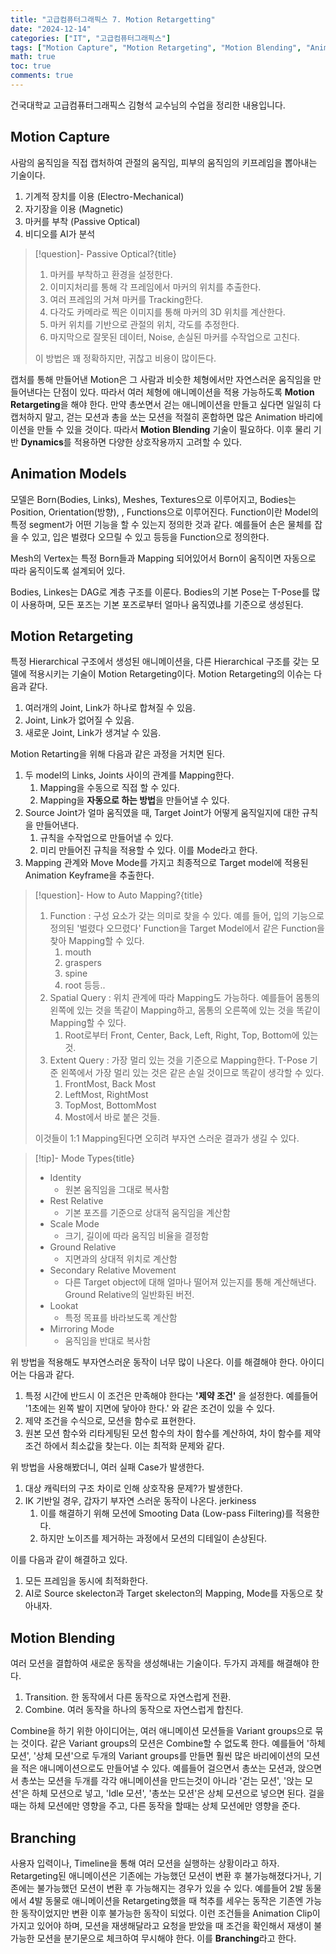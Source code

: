 ```yaml
---
title: "고급컴퓨터그래픽스 7. Motion Retargetting"
date: "2024-12-14"
categories: ["IT", "고급컴퓨터그래픽스"]
tags: ["Motion Capture", "Motion Retargeting", "Motion Blending", "Animation Models", "Dynamics", "Branching", "AI", "3D Animation"]
math: true
toc: true
comments: true
---
```


건국대학교 고급컴퓨터그래픽스 김형석 교수님의 수업을 정리한 내용입니다.

## Motion Capture

사람의 움직임을 직접 캡처하여 관절의 움직임, 피부의 움직임의 키프레임을 뽑아내는 기술이다.
1. 기계적 장치를 이용 (Electro-Mechanical)
2. 자기장을 이용 (Magnetic)
3. 마커를 부착 (Passive Optical)
4. 비디오를 AI가 분석

> [!question]- Passive Optical?{title}
> 1. 마커를 부착하고 환경을 설정한다.
> 2. 이미지처리를 통해 각 프레임에서 마커의 위치를 추출한다.
> 3. 여러 프레임의 거쳐 마커를 Tracking한다.
> 4. 다각도 카메라로 찍은 이미지를 통해 마커의 3D 위치를 계산한다.
> 5. 마커 위치를 기반으로 관절의 위치, 각도를 추정한다.
> 6. 마지막으로 잘못된 데이터, Noise, 손실된 마커를 수작업으로 고친다.
> 
> 이 방법은 꽤 정확하지만, 귀찮고 비용이 많이든다.

캡처를 통해 만들어낸 Motion은 그 사람과 비슷한 체형에서만 자연스러운 움직임을 만들어낸다는 단점이 있다. 따라서 여러 체형에 애니메이션을 적용 가능하도록 **Motion Retargeting**을 해야 한다. 만약 총쏘면서 걷는 애니메이션을 만들고 싶다면 일일히 다 캡처하지 말고, 걷는 모션과 총을 쏘는 모션을 적절히 혼합하면 많은 Animation 바리에이션을 만들 수 있을 것이다. 따라서 **Motion Blending** 기술이 필요하다. 이후 물리 기반 **Dynamics**를 적용하면 다양한 상호작용까지 고려할 수 있다.

## Animation Models

모델은 Born(Bodies, Links), Meshes, Textures으로 이루어지고, Bodies는 Position, Orientation(방향), , Functions으로 이루어진다. Function이란 Model의 특정 segment가 어떤 기능을 할 수 있는지 정의한 것과 같다. 예를들어 손은 물체를 잡을 수 있고, 입은 벌렸다 오므릴 수 있고 등등을 Function으로 정의한다.

Mesh의 Vertex는 특정 Born들과 Mapping 되어있어서 Born이 움직이면 자동으로 따라 움직이도록 설계되어 있다.

Bodies, Linkes는 DAG로 계층 구조를 이룬다. Bodies의 기본 Pose는 T-Pose를 많이 사용하며, 모든 포즈는 기본 포즈로부터 얼마나 움직였냐를 기준으로 생성된다.

## Motion Retargeting

특정 Hierarchical 구조에서 생성된 애니메이션을, 다른 Hierarchical 구조를 갖는 모델에 적용시키는 기술이 Motion Retargeting이다. Motion Retargeting의 이슈는 다음과 같다.
1. 여러개의 Joint, Link가 하나로 합쳐질 수 있음.
2. Joint, Link가 없어질 수 있음.
3. 새로운 Joint, Link가 생겨날 수 있음.

Motion Retarting을 위해 다음과 같은 과정을 거치면 된다.
1. 두 model의 Links, Joints 사이의 관계를 Mapping한다.
    1. Mapping을 수동으로 직접 할 수 있다.
    2. Mapping을 **자동으로 하는 방법**을 만들어낼 수 있다.
2. Source Joint가 얼마 움직였을 때, Target Joint가 어떻게 움직일지에 대한 규칙을 만들어낸다.
    1. 규칙을 수작업으로 만들어낼 수 있다.
    2. 미리 만들어진 규칙을 적용할 수 있다. 이를 Mode라고 한다.
3. Mapping 관계와 Move Mode를 가지고 최종적으로 Target model에 적용된 Animation Keyframe을 추출한다.

> [!question]- How to Auto Mapping?{title}
> 1. Function : 구성 요소가 갖는 의미로 찾을 수 있다. 예를 들어, 입의 기능으로 정의된 '벌렸다 오므렸다' Function을 Target Model에서 같은 Function을 찾아 Mapping할 수 있다.
>     1. mouth
>     2. graspers
>     3. spine
>     4. root 등등..
> 2. Spatial Query : 위치 관계에 따라 Mapping도 가능하다. 예를들어 몸통의 왼쪽에 있는 것을 똑같이 Mapping하고, 몸통의 오른쪽에 있는 것을 똑같이 Mapping할 수 있다.
>     1. Root로부터 Front, Center, Back, Left, Right, Top, Bottom에 있는 것.
> 3. Extent Query : 가장 멀리 있는 것을 기준으로 Mapping한다. T-Pose 기준 왼쪽에서 가장 멀리 있는 것은 같은 손일 것이므로 똑같이 생각할 수 있다.
>     1. FrontMost, Back Most
>     2. LeftMost, RightMost
>     3. TopMost, BottomMost
>     4. Most에서 바로 붙은 것들.
> 
> 이것들이 1:1 Mapping된다면 오히려 부자연 스러운 결과가 생길 수 있다. 

> [!tip]- Mode Types{title}
> - Identity
>     - 원본 움직임을 그대로 복사함
> - Rest Relative
>     - 기본 포즈를 기준으로 상대적 움직임을 계산함
> - Scale Mode
>     - 크기, 길이에 따라 움직임 비율을 결정함
> - Ground Relative
>     - 지면과의 상대적 위치로 계산함
> - Secondary Relative Movement
>     - 다른 Target object에 대해 얼마나 떨어져 있는지를 통해 계산해낸다. Ground Relative의 일반화된 버전.
> - Lookat
>     - 특정 목표를 바라보도록 계산함
> - Mirroring Mode
>     - 움직임을 반대로 복사함

위 방법을 적용해도 부자연스러운 동작이 너무 많이 나온다. 이를 해결해야 한다. 아이디어는 다음과 같다. 
1. 특정 시간에 반드시 이 조건은 만족해야 한다는 **'제약 조건'** 을 설정한다. 예를들어 '1초에는 왼쪽 발이 지면에 닿아야 한다.' 와 같은 조건이 있을 수 있다.
2. 제약 조건을 수식으로, 모션을 함수로 표현한다. 
3. 원본 모션 함수와 리타게팅된 모션 함수의 차이 함수를 계산하여, 차이 함수를 제약 조건 하에서 최소값을 찾는다. 이는 최적화 문제와 같다.

위 방법을 사용해봤더니, 여러 실패 Case가 발생한다.
1. 대상 캐릭터의 구조 차이로 인해 상호작용 문제?가 발생한다.
2. IK 기반일 경우, 갑자기 부자연 스러운 동작이 나온다. jerkiness
    1. 이를 해결하기 위해 모션에 Smooting Data (Low-pass Filtering)를 적용한다.
    2. 하지만 노이즈를 제거하는 과정에서 모션의 디테일이 손상된다.

이를 다음과 같이 해결하고 있다.
1. 모든  프레임을 동시에 최적화한다.
2. AI로 Source skelecton과 Target skelecton의 Mapping, Mode를 자동으로 찾아내자.

## Motion Blending

여러 모션을 결합하여 새로운 동작을 생성해내는 기술이다. 두가지 과제를 해결해야 한다.
1. Transition. 한 동작에서 다른 동작으로 자연스럽게 전환.
2. Combine. 여러 동작을 하나의 동작으로 자연스럽게 합친다.

Combine을 하기 위한 아이디어는, 여러 애니메이션 모션들을 Variant groups으로 묶는 것이다. 같은 Variant groups의 모션은 Combine할 수 없도록 한다. 예를들어 '하체 모션', '상체 모션'으로 두개의 Variant groups를 만들면 훨씬 많은 바리에이션의 모션을 적은 애니메이션으로도 만들어낼 수 있다. 예를들어 걸으면서 총쏘는 모션과, 앉으면서 총쏘는 모션을 두개를 각각 애니메이션을 만드는것이 아니라 '걷는 모션', '앉는 모션'은 하체 모션으로 넣고, 'Idle 모션', '총쏘는 모션'은 상체 모션으로 넣으면 된다. 걸을 때는 하체 모션에만 영향을 주고, 다른 동작을 할때는 상체 모션에만 영향을 준다.

## Branching

사용자 입력이나, Timeline을 통해 여러 모션을 실행하는 상황이라고 하자. Retargeting된 애니메이션은 기존에는 가능했던 모션이 변환 후 불가능해졌다거나, 기존에는 불가능했던 모션이 변환 후 가능해지는 경우가 있을 수 있다. 예를들어 2발 동물에서 4발 동물로 애니메이션을 Retargeting했을 때 척추를 세우는 동작은 기존엔 가능한 동작이었지만 변환 이후 불가능한 동작이 되었다. 이런 조건들을 Animation Clip이 가지고 있어야 하며, 모션을 재생해달라고 요청을 받았을 때 조건을 확인해서 재생이 불가능한 모션을 분기문으로 체크하여 무시해야 한다. 이를 **Branching**라고 한다.